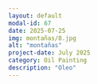 ```yaml
---
layout: default
modal-id: 67
date: 2025-07-25
img: montañas/8.jpg
alt: "montañas"
project-date: July 2025
category: Oil Painting
description: "Oleo"
---
```

